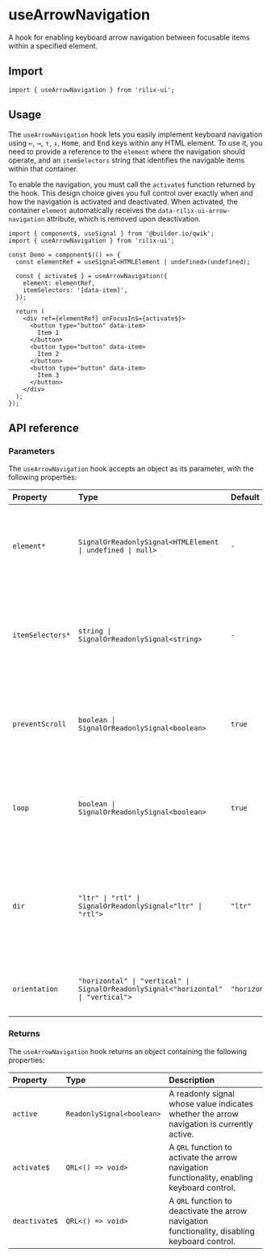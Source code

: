 # useArrowNavigation

A hook for enabling keyboard arrow navigation between focusable items within a specified element.

## Import

```tsx
import { useArrowNavigation } from 'rilix-ui';
```

## Usage

The `useArrowNavigation` hook lets you easily implement keyboard navigation using <kbd>←</kbd>, <kbd>→</kbd>, <kbd>↑</kbd>, <kbd>↓</kbd>, <kbd>Home</kbd>, and <kbd>End</kbd> keys within any HTML element. To use it, you need to provide a reference to the `element` where the navigation should operate, and an `itemSelectors` string that identifies the navigable items within that container.

To enable the navigation, you must call the `activate$` function returned by the hook. This design choice gives you full control over exactly when and how the navigation is activated and deactivated. When activated, the container `element` automatically receives the `data-rilix-ui-arrow-navigation` attribute, which is removed upon deactivation.

```tsx
import { component$, useSignal } from '@builder.io/qwik';
import { useArrowNavigation } from 'rilix-ui';

const Demo = component$(() => {
  const elementRef = useSignal<HTMLElement | undefined>(undefined);

  const { activate$ } = useArrowNavigation({
    element: elementRef,
    itemSelectors: '[data-item]',
  });

  return (
    <div ref={elementRef} onFocusIn$={activate$}>
      <button type="button" data-item>
        Item 1
      </button>
      <button type="button" data-item>
        Item 2
      </button>
      <button type="button" data-item>
        Item 3
      </button>
    </div>
  );
});
```

## API reference

### Parameters

The `useArrowNavigation` hook accepts an object as its parameter, with the following properties:

| Property         | Type                                                                               | Default        | Description                                                                                                                  |
| :--------------- | :--------------------------------------------------------------------------------- | :------------- | :--------------------------------------------------------------------------------------------------------------------------- |
| `element*`       | `SignalOrReadonlySignal<HTMLElement \| undefined \| null>`                         | `-`            | The container element within which arrow navigation will be active.                                                          |
| `itemSelectors*` | `string \| SignalOrReadonlySignal<string>`                                         | `-`            | CSS selector(s) used to identify the navigable items within the container element                                            |
| `preventScroll`  | `boolean \| SignalOrReadonlySignal<boolean>`                                       | `true`         | Determines whether the default scroll behavior should be prevented when navigating.                                          |
| `loop`           | `boolean \| SignalOrReadonlySignal<boolean>`                                       | `true`         | Determines whether navigation should loop from the last item to the first, and vice-versa.                                   |
| `dir`            | `"ltr" \| "rtl" \| SignalOrReadonlySignal<"ltr" \| "rtl">`                         | `"ltr"`        | Specifies the direction of navigation for `"horizontal"` orientation (`"ltr"` for left-to-right, `"rtl"` for right-to-left). |
| `orientation`    | `"horizontal" \| "vertical" \| SignalOrReadonlySignal<"horizontal" \| "vertical">` | `"horizontal"` | Specifies the orientation of arrow navigation.                                                                               |

### Returns

The `useArrowNavigation` hook returns an object containing the following properties:

| Property      | Type                      | Description                                                                                    |
| :------------ | :------------------------ | :--------------------------------------------------------------------------------------------- |
| `active`      | `ReadonlySignal<boolean>` | A readonly signal whose value indicates whether the arrow navigation is currently active.      |
| `activate$`   | `QRL<() => void>`         | A `QRL` function to activate the arrow navigation functionality, enabling keyboard control.    |
| `deactivate$` | `QRL<() => void>`         | A `QRL` function to deactivate the arrow navigation functionality, disabling keyboard control. |
